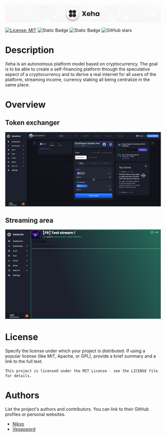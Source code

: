 #

![Image de démonstration](https://raw.githubusercontent.com/nikxo/Xeha/main/Page_html/icon/rdm/xeha.png)

[![License: MIT](https://img.shields.io/badge/License-MIT-yellow.svg)](https://opensource.org/licenses/MIT)
![Static Badge](https://img.shields.io/badge/Nginx-1.7.11.3-green:badgeContent)
![Static Badge](https://img.shields.io/badge/Docker-17.06.0+-blue:badgeContent)
![GitHub stars](https://img.shields.io/github/stars/nikxo/Xeha)

# Description

Xeha is an autonomous platform model based on cryptocurrency. The goal is to be able to create a self-financing platform through the speculative aspect of a cryptocurrency and to derive a real internet for all users of the platform, streaming income, currency staking all being centralize in the same place.

# Overview

## Token exchanger

![Image de démonstration](https://raw.githubusercontent.com/nikxo/Xeha/main/Page_html/icon/rdm/exchanger.png)

## Streaming area

![Image de démonstration](https://raw.githubusercontent.com/nikxo/Xeha/main/Page_html/icon/rdm/stream.png)

# License

Specify the license under which your project is distributed. If using a popular license (like MIT, Apache, or GPL), provide a brief summary and a link to the full text.

```text
This project is licensed under the MIT License - see the LICENSE file for details.
```

# Authors

List the project's authors and contributors. You can link to their GitHub profiles or personal websites.

- [Nikxo](https://github.com/nikxo)
- [Vegasword](https://github.com/vegasword)
